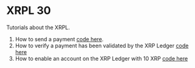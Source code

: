 # XRPL 30

Tutorials about the XRPL.

1. How to send a payment [code here](./src/send-payment.ts).
2. How to verify a payment has been validated by the XRP Ledger [code here](./src/2-send-payment-and-wait.ts)
3. How to enable an account on the XRP Ledger with 10 XRP [code here](./src/3-create-wallet.ts)
